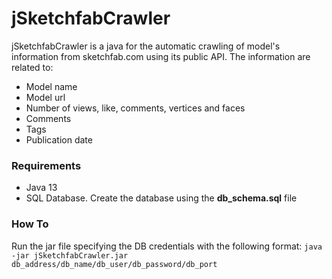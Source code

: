 # jSketchfabCrawler

jSketchfabCrawler is a java for the automatic crawling of model's information from sketchfab.com using its public API.  The information are related to: 
- Model name
- Model url
- Number of views, like, comments, vertices and faces
- Comments
- Tags
- Publication date

### Requirements
- Java 13
- SQL Database. Create the database using the **db_schema.sql** file

### How To
Run the jar file specifying the DB credentials with the following format:
`java -jar jSketchfabCrawler.jar db_address/db_name/db_user/db_password/db_port`
